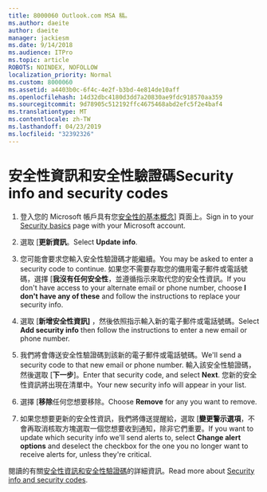 ```yaml
---
title: 8000060 Outlook.com MSA 稿。
ms.author: daeite
author: daeite
manager: jackiesm
ms.date: 9/14/2018
ms.audience: ITPro
ms.topic: article
ROBOTS: NOINDEX, NOFOLLOW
localization_priority: Normal
ms.custom: 8000060
ms.assetid: a4403b0c-6f4c-4e2f-b3bd-4e814de10aff
ms.openlocfilehash: 14d32dbc4180d3dd7a20830ae9fdc918570aa359
ms.sourcegitcommit: 9d78905c512192ffc4675468abd2efc5f2e4baf4
ms.translationtype: MT
ms.contentlocale: zh-TW
ms.lasthandoff: 04/23/2019
ms.locfileid: "32392326"
---
```

# <a name="security-info-and-security-codes"></a><span data-ttu-id="73d5c-102">安全性資訊和安全性驗證碼</span><span class="sxs-lookup"><span data-stu-id="73d5c-102">Security info and security codes</span></span>

1. <span data-ttu-id="73d5c-103">登入您的 Microsoft 帳戶具有您[安全性的基本概念](https://account.microsoft.com/security)] 頁面上。</span><span class="sxs-lookup"><span data-stu-id="73d5c-103">Sign in to your [Security basics](https://account.microsoft.com/security) page with your Microsoft account.</span></span> 
    
2. <span data-ttu-id="73d5c-104">選取 [**更新資訊**。</span><span class="sxs-lookup"><span data-stu-id="73d5c-104">Select **Update info**.</span></span> 
    
3. <span data-ttu-id="73d5c-105">您可能會要求您輸入安全性驗證碼才能繼續。</span><span class="sxs-lookup"><span data-stu-id="73d5c-105">You may be asked to enter a security code to continue.</span></span> <span data-ttu-id="73d5c-106">如果您不需要存取您的備用電子郵件或電話號碼，選擇 [**我沒有任何安全性**，並遵循指示來取代您的安全性資訊。</span><span class="sxs-lookup"><span data-stu-id="73d5c-106">If you don't have access to your alternate email or phone number, choose **I don't have any of these** and follow the instructions to replace your security info.</span></span> 
    
4. <span data-ttu-id="73d5c-107">選取 [**新增安全性資訊]** ，然後依照指示輸入新的電子郵件或電話號碼。</span><span class="sxs-lookup"><span data-stu-id="73d5c-107">Select **Add security info** then follow the instructions to enter a new email or phone number.</span></span> 
    
5. <span data-ttu-id="73d5c-108">我們將會傳送安全性驗證碼到該新的電子郵件或電話號碼。</span><span class="sxs-lookup"><span data-stu-id="73d5c-108">We'll send a security code to that new email or phone number.</span></span> <span data-ttu-id="73d5c-109">輸入該安全性驗證碼，然後選取 [**下一步**]。</span><span class="sxs-lookup"><span data-stu-id="73d5c-109">Enter that security code, and select **Next**.</span></span> <span data-ttu-id="73d5c-110">您新的安全性資訊將出現在清單中。</span><span class="sxs-lookup"><span data-stu-id="73d5c-110">Your new security info will appear in your list.</span></span> 
    
6. <span data-ttu-id="73d5c-111">選擇 [**移除**任何您想要移除。</span><span class="sxs-lookup"><span data-stu-id="73d5c-111">Choose **Remove** for any you want to remove.</span></span> 
    
7. <span data-ttu-id="73d5c-112">如果您想要更新的安全性資訊，我們將傳送提醒給，選取 [**變更警示選項**，不會再取消核取方塊選取一個您想要收到通知，除非它們重要。</span><span class="sxs-lookup"><span data-stu-id="73d5c-112">If you want to update which security info we'll send alerts to, select **Change alert options** and deselect the checkbox for the one you no longer want to receive alerts for, unless they're critical.</span></span> 
    
<span data-ttu-id="73d5c-113">閱讀的有關[安全性資訊和安全性驗證碼](https://support.microsoft.com/help/12428/)的詳細資訊。</span><span class="sxs-lookup"><span data-stu-id="73d5c-113">Read more about [Security info and security codes](https://support.microsoft.com/help/12428/).</span></span>
  

